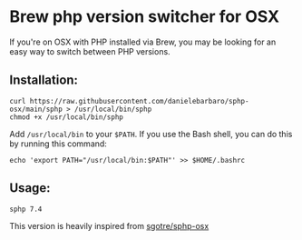 # Brew php version switcher for OSX

If you're on OSX with PHP installed via Brew, you may be looking for an easy way to switch between PHP versions.

## Installation:
```
curl https://raw.githubusercontent.com/danielebarbaro/sphp-osx/main/sphp > /usr/local/bin/sphp
chmod +x /usr/local/bin/sphp
```

Add `/usr/local/bin` to your `$PATH`. If you use the Bash shell, you can do this by running this command:
```
echo 'export PATH="/usr/local/bin:$PATH"' >> $HOME/.bashrc
```

## Usage:

```sh
sphp 7.4
```

This version is heavily inspired from [sgotre/sphp-osx](https://github.com/sgotre/sphp-osx)
